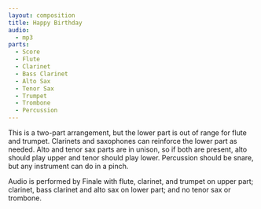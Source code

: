 ```yaml
---
layout: composition
title: Happy Birthday
audio:
  - mp3
parts:
  - Score
  - Flute
  - Clarinet
  - Bass Clarinet
  - Alto Sax
  - Tenor Sax
  - Trumpet
  - Trombone
  - Percussion
---
```

This is a two-part arrangement, but the lower part is out of range for flute
and trumpet. Clarinets and saxophones can reinforce the lower part as needed.
Alto and tenor sax parts are in unison, so if both are present, alto should play
upper and tenor should play lower. Percussion should be snare, but any instrument
can do in a pinch.

Audio is performed by Finale with flute, clarinet, and trumpet on upper part;
clarinet, bass clarinet and alto sax on lower part; and no tenor sax or trombone.
